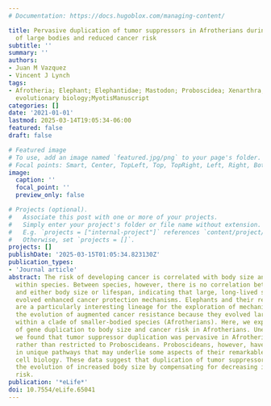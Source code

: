 ```yaml
---
# Documentation: https://docs.hugoblox.com/managing-content/

title: Pervasive duplication of tumor suppressors in Afrotherians during the evolution
  of large bodies and reduced cancer risk
subtitle: ''
summary: ''
authors:
- Juan M Vazquez
- Vincent J Lynch
tags:
- Afrotheria; Elephant; Elephantidae; Mastodon; Proboscidea; Xenarthra; cancer biology;
  evolutionary biology;MyotisManuscript
categories: []
date: '2021-01-01'
lastmod: 2025-03-14T19:05:34-06:00
featured: false
draft: false

# Featured image
# To use, add an image named `featured.jpg/png` to your page's folder.
# Focal points: Smart, Center, TopLeft, Top, TopRight, Left, Right, BottomLeft, Bottom, BottomRight.
image:
  caption: ''
  focal_point: ''
  preview_only: false

# Projects (optional).
#   Associate this post with one or more of your projects.
#   Simply enter your project's folder or file name without extension.
#   E.g. `projects = ["internal-project"]` references `content/project/deep-learning/index.md`.
#   Otherwise, set `projects = []`.
projects: []
publishDate: '2025-03-15T01:05:34.823130Z'
publication_types:
- 'Journal article'
abstract: The risk of developing cancer is correlated with body size and lifespan
  within species. Between species, however, there is no correlation between cancer
  and either body size or lifespan, indicating that large, long-lived species have
  evolved enhanced cancer protection mechanisms. Elephants and their relatives (Proboscideans)
  are a particularly interesting lineage for the exploration of mechanisms underlying
  the evolution of augmented cancer resistance because they evolved large bodies recently
  within a clade of smaller-bodied species (Afrotherians). Here, we explore the contribution
  of gene duplication to body size and cancer risk in Afrotherians. Unexpectedly,
  we found that tumor suppressor duplication was pervasive in Afrotherian genomes,
  rather than restricted to Proboscideans. Proboscideans, however, have duplicates
  in unique pathways that may underlie some aspects of their remarkable anti-cancer
  cell biology. These data suggest that duplication of tumor suppressor genes facilitated
  the evolution of increased body size by compensating for decreasing intrinsic cancer
  risk.
publication: '*eLife*'
doi: 10.7554/eLife.65041
---
```

